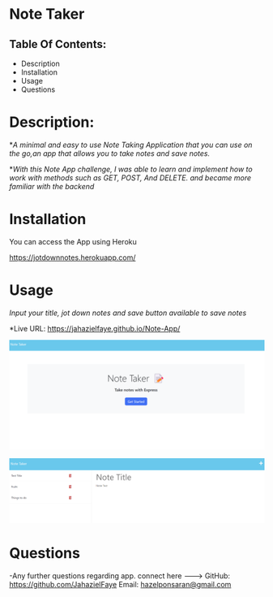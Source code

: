 # Note Taker 

## Table Of Contents:

* Description
* Installation
* Usage
* Questions

# Description:
**A minimal and easy to use Note Taking Application that you can use on the go,an app that allows you to take notes and save notes.*

**With this Note App challenge, I was able to learn and implement how to work with methods such as GET, POST, And DELETE. and became more familiar with the backend*

# Installation
You can access the App using Heroku

https://jotdownnotes.herokuapp.com/

# Usage
*Input your title, jot down notes and save button available to save notes*

 *Live URL: https://jahazielfaye.github.io/Note-App/

![Screenshot Usage](./Develop/public/assets/Landing-page.png)

![Screenshot Usage](./Develop/public/assets/Test.png)



# Questions

-Any further questions regarding app. 
connect here --->
GitHub: https://github.com/JahazielFaye
Email: hazelponsaran@gmail.com


